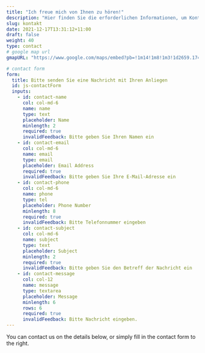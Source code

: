```yaml
---
title: "Ich freue mich von Ihnen zu hören!"
description: "Hier finden Sie die erforderlichen Informationen, um Kontakt aufzunehmen."
slug: kontakt
date: 2021-12-17T13:31:12+11:00
draft: false
weight: 40
type: contact
# google map url
gmapURL: "https://www.google.com/maps/embed?pb=!1m14!1m8!1m3!1d2659.1747180709394!2d16.4011965!3d48.2032505!3m2!1i1024!2i768!4f13.1!3m3!1m2!1s0x476d076a62abfdc9%3A0x8a0a299a1eb28db4!2sB%C3%B6cklinstra%C3%9Fe%20100%2C%201020%20Wien!5e0!3m2!1sde!2sat!4v1666083892017!5m2!1sde!2sat"

# contact form
form:
  title: Bitte senden Sie eine Nachricht mit Ihren Anliegen
  id: js-contactForm
  inputs:
    - id: contact-name
      col: col-md-6
      name: name
      type: text
      placeholder: Name
      minlength: 2
      required: true
      invalidFeedback: Bitte geben Sie Ihren Namen ein
    - id: contact-email
      col: col-md-6
      name: email
      type: email
      placeholder: Email Address
      required: true
      invalidFeedback: Bitte geben Sie Ihre E-Mail-Adresse ein
    - id: contact-phone
      col: col-md-6
      name: phone
      type: tel
      placeholder: Phone Number
      minlength: 8
      required: true
      invalidFeedback: Bitte Telefonnummer eingeben
    - id: contact-subject
      col: col-md-6
      name: subject
      type: text
      placeholder: Subject
      minlength: 2
      required: true
      invalidFeedback: Bitte geben Sie den Betreff der Nachricht ein
    - id: contact-message
      col: col-12
      name: message
      type: textarea
      placeholder: Message
      minlength: 6
      rows: 6
      required: true
      invalidFeedback: Bitte Nachricht eingeben.
---
```


You can contact us on the details below, or simply fill in the contact form to the right.
